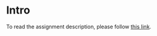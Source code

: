 # Intro

To read the assignment description, please follow [this link](https://projetos.imd.ufrn.br/CG_DIM0451/proj-03-object-ray-intersection).

